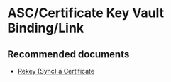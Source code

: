 <properties
	pageTitle="ASC/Certificate Key Vault Binding/Link"
	description="ASC/Certificate Key Vault Binding/Link"
	service="microsoft.asc"
	resource="asc"
	authors="cts-shrahman, cts-shrahman"
    ms.author="shrahman,curibe"
	displayOrder="1"
	selfHelpType="generic"
	supportTopicIds="32604392"
	resourceTags=""
	productPesIds="16512"
	cloudEnvironments="public"
	articleId="9628bbb6-fedd-4f5f-ab9a-c97c64099a59"
/>

# ASC/Certificate Key Vault Binding/Link

## **Recommended documents**

* [Rekey (Sync) a Certificate](https://azure.github.io/AppService/2018/02/20/Troubleshooting-Tools-for-App-Service-Certificate.html)

